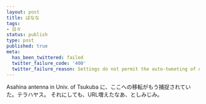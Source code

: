 ```yaml
---
layout: post
title: ばなな
tags:
- 日々
status: publish
type: post
published: true
meta:
  has_been_twittered: failed
  twitter_failure_code: '400'
  twitter_failure_reason: Settings do not permit the auto-tweeting of old posts
---
```

Asahina antenna in Univ. of Tsukuba に、ここへの移転がもう捕捉されていた。テラハヤス。
それにしても、URL増えたなあ、としみじみ。
